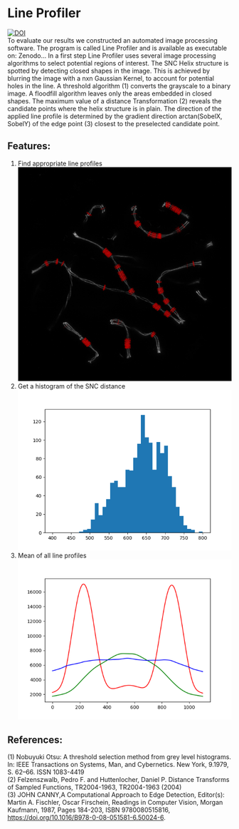 # Line Profiler
[![DOI](https://zenodo.org/badge/DOI/10.5281/zenodo.2643214.svg)](https://doi.org/10.5281/zenodo.2643214) <br />
To evaluate our results we constructed an automated image processing software. The program is called Line Profiler and is available as executable on:
Zenodo… 
In a first step Line Profiler uses several image processing algorithms to select potential regions of interest. The SNC Helix structure is spotted by detecting closed shapes in the image. This is achieved by blurring the image with a nxn Gaussian Kernel, to account for potential holes in the line. A threshold algorithm (1) converts the grayscale to a binary image. A floodfill algorithm leaves only the areas embedded in closed shapes. The maximum value of a distance Transformation (2) reveals the candidate points where the helix structure is in plain. The direction of the applied line profile is determined by the gradient direction arctan(SobelX, SobelY) of the edge point (3) closest to the preselected candidate point.

## Features:
1. Find appropriate line profiles <br />
![alt text](https://github.com/super-resolution/line_profiler/blob/master/images/MIP.png)
2. Get a histogram of the SNC distance <br />
![alt text](https://github.com/super-resolution/line_profiler/blob/master/images/Histogram.png)
3. Mean of all line profiles <br />
![alt text](https://github.com/super-resolution/line_profiler/blob/master/images/profiles.png)

## References:
(1) Nobuyuki Otsu: A threshold selection method from grey level histograms. In: IEEE Transactions on Systems, Man, and Cybernetics. New York, 9.1979, S. 62–66. ISSN 1083-4419 <br />
(2) Felzenszwalb, Pedro F. and Huttenlocher, Daniel P. Distance Transforms of Sampled Functions, TR2004-1963, TR2004-1963 (2004) <br />
(3) JOHN CANNY,A Computational Approach to Edge Detection, Editor(s): Martin A. Fischler, Oscar Firschein, Readings in Computer Vision, Morgan Kaufmann, 1987, Pages 184-203, ISBN 9780080515816, https://doi.org/10.1016/B978-0-08-051581-6.50024-6. <br />


